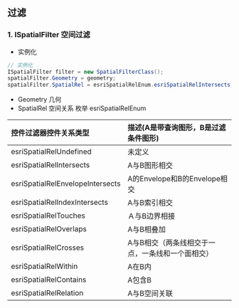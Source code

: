 ## 过滤
### 1. ISpatialFilter 空间过滤
- 实例化
```cs
// 实例化
ISpatialFilter filter = new SpatialFilterClass();
spatialFilter.Geometry = geometry;
spatialFilter.SpatialRel = esriSpatialRelEnum.esriSpatialRelIntersects;
```
- Geometry 几何
- SpatialRel 空间关系
枚举 esriSpatialRelEnum

| 控件过滤器控件关系类型 | 描述(A是带查询图形，B是过滤条件图形)    |
| :------------- | :------------- |
| esriSpatialRelUndefined     | 未定义    |
| esriSpatialRelIntersects  | A与B图形相交    |
| esriSpatialRelEnvelopeIntersects     | A的Envelope和B的Envelope相交    |
| esriSpatialRelIndexIntersects     |  A与B索引相交    |
| esriSpatialRelTouches     | Ａ与B边界相接    |
| esriSpatialRelOverlaps     | A与B相叠加    |
| esriSpatialRelCrosses     |  A与B相交（两条线相交于一点，一条线和一个面相交） |
| esriSpatialRelWithin     | A在B内    |
| esriSpatialRelContains     |  A包含B     |
| esriSpatialRelRelation     | A与B空间关联    |

